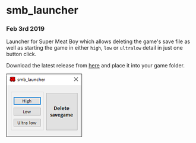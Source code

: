 # smb_launcher
### Feb 3rd 2019
Launcher for Super Meat Boy which allows deleting the game's save file as well as starting the game in either `high`, `low` or `ultralow` detail in just one button click.

Download the latest release from [here](https://github.com/shadax1/smb_launcher/releases) and place it into your game folder.

![demo pic](https://raw.githubusercontent.com/shadax1/smb_launcher/master/demo%20pic.png)
